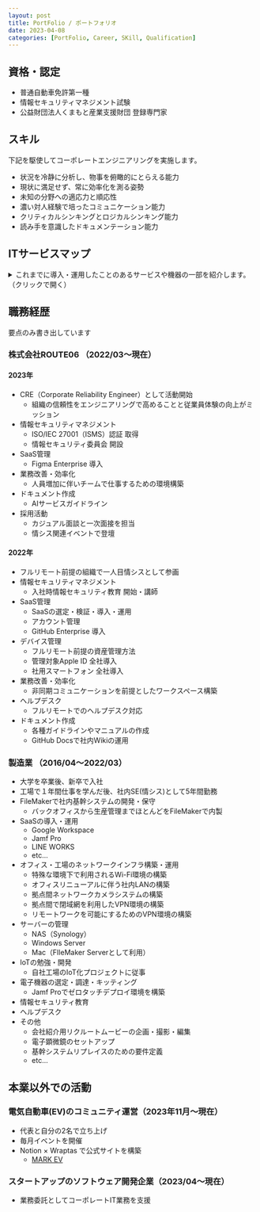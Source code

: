 ```yaml
---
layout: post
title: PortFolio / ポートフォリオ
date: 2023-04-08
categories: [PortFolio, Career, SKill, Qualification]
---
```


## 資格・認定

- 普通自動車免許第一種
- 情報セキュリティマネジメント試験
- 公益財団法人くまもと産業支援財団 登録専門家

## スキル

下記を駆使してコーポレートエンジニアリングを実施します。

- 状況を冷静に分析し、物事を俯瞰的にとらえる能力
- 現状に満足せず、常に効率化を測る姿勢
- 未知の分野への適応力と順応性
- 濃い対人経験で培ったコミュニケーション能力
- クリティカルシンキングとロジカルシンキング能力
- 読み手を意識したドキュメンテーション能力

## ITサービスマップ

<details>
<summary>これまでに導入・運用したことのあるサービスや機器の一部を紹介します。（クリックで開く）</summary>

Google WorkSpace | 
Microsoft365 | 
GitHub | 
GitHub Copilot | 
Slack | 
Apple Business Manager | 
Jamf Pro | 
Jamf Protect | 
ChatGPT | 
Zoom | 
LINE WORKS | 
1Password | 
Figma | 
Miro | 
Zapier | 
セキュリオ | 
Krisp | 
Spir | 
Notion | 
FileMaker | 
Synology | 
Cisco Meraki | 
YAMAHA | 
FortiGate | 
Window | 
macOS | 
Linux | 
iOS | 
etc...
</details>

## 職務経歴

要点のみ書き出しています

### 株式会社ROUTE06 （2022/03〜現在）

#### 2023年

- CRE（Corporate Reliability Engineer）として活動開始
  - 組織の信頼性をエンジニアリングで高めることと従業員体験の向上がミッション
- 情報セキュリティマネジメント
  - ISO/IEC 27001（ISMS）認証 取得
  - 情報セキュリティ委員会 開設
- SaaS管理
  - Figma Enterprise 導入
- 業務改善・効率化
  - 人員増加に伴いチームで仕事するための環境構築
- ドキュメント作成
  - AIサービスガイドライン
- 採用活動
  - カジュアル面談と一次面接を担当
  - 情シス関連イベントで登壇

#### 2022年

- フルリモート前提の組織で一人目情シスとして参画
- 情報セキュリティマネジメント
  - 入社時情報セキュリティ教育 開始・講師
- SaaS管理
  - SaaSの選定・検証・導入・運用
  - アカウント管理
  - GitHub Enterprise 導入
- デバイス管理
  - フルリモート前提の資産管理方法
  - 管理対象Apple ID 全社導入
  - 社用スマートフォン 全社導入
- 業務改善・効率化
  - 非同期コミュニケーションを前提としたワークスペース構築
- ヘルプデスク
  - フルリモートでのヘルプデスク対応
- ドキュメント作成
  - 各種ガイドラインやマニュアルの作成
  - GitHub Docsで社内Wikiの運用

### 製造業 （2016/04〜2022/03）

- 大学を卒業後、新卒で入社
- 工場で１年間仕事を学んだ後、社内SE(情シス)として5年間勤務
- FileMakerで社内基幹システムの開発・保守
  - バックオフィスから生産管理までほとんどをFileMakerで内製
- SaaSの導入・運用
  - Google Workspace
  - Jamf Pro
  - LINE WORKS
  - etc...
- オフィス・工場のネットワークインフラ構築・運用
  - 特殊な環境下で利用されるWi-Fi環境の構築
  - オフィスリニューアルに伴う社内LANの構築
  - 拠点間ネットワークカメラシステムの構築
  - 拠点間で閉域網を利用したVPN環境の構築
  - リモートワークを可能にするためのVPN環境の構築
- サーバーの管理
  - NAS（Synology）
  - Windows Server
  - Mac（FIleMaker Serverとして利用）
- IoTの勉強・開発
  - 自社工場のIoT化プロジェクトに従事
- 電子機器の選定・調達・キッティング
  - Jamf Proでゼロタッチデプロイ環境を構築
- 情報セキュリティ教育
- ヘルプデスク
- その他
  - 会社紹介用リクルートムービーの企画・撮影・編集
  - 電子顕微鏡のセットアップ
  - 基幹システムリプレイスのための要件定義
  - etc...

## 本業以外での活動

### 電気自動車(EV)のコミュニティ運営（2023年11月〜現在）

- 代表と自分の2名で立ち上げ
- 毎月イベントを開催
- Notion × Wraptas で公式サイトを構築
  - [MARK EV](https://markev.net/)

### スタートアップのソフトウェア開発企業（2023/04〜現在）

- 業務委託としてコーポレートIT業務を支援